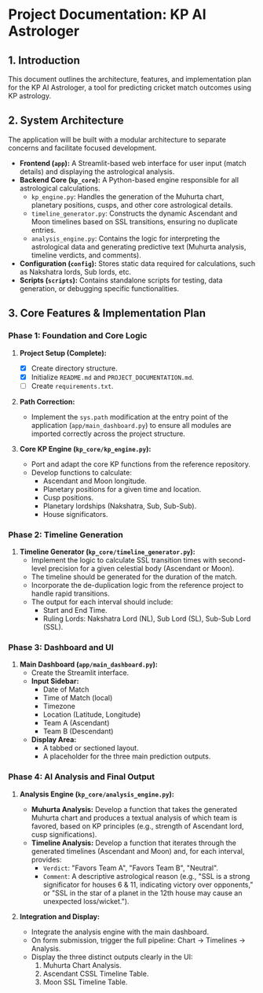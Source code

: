 # Project Documentation: KP AI Astrologer

## 1. Introduction

This document outlines the architecture, features, and implementation plan for the KP AI Astrologer, a tool for predicting cricket match outcomes using KP astrology.

## 2. System Architecture

The application will be built with a modular architecture to separate concerns and facilitate focused development.

-   **Frontend (`app`):** A Streamlit-based web interface for user input (match details) and displaying the astrological analysis.
-   **Backend Core (`kp_core`):** A Python-based engine responsible for all astrological calculations.
    -   `kp_engine.py`: Handles the generation of the Muhurta chart, planetary positions, cusps, and other core astrological details.
    -   `timeline_generator.py`: Constructs the dynamic Ascendant and Moon timelines based on SSL transitions, ensuring no duplicate entries.
    -   `analysis_engine.py`: Contains the logic for interpreting the astrological data and generating predictive text (Muhurta analysis, timeline verdicts, and comments).
-   **Configuration (`config`):** Stores static data required for calculations, such as Nakshatra lords, Sub lords, etc.
-   **Scripts (`scripts`):** Contains standalone scripts for testing, data generation, or debugging specific functionalities.

## 3. Core Features & Implementation Plan

### Phase 1: Foundation and Core Logic

1.  **Project Setup (Complete):**
    -   [x] Create directory structure.
    -   [x] Initialize `README.md` and `PROJECT_DOCUMENTATION.md`.
    -   [ ] Create `requirements.txt`.

2.  **Path Correction:**
    -   Implement the `sys.path` modification at the entry point of the application (`app/main_dashboard.py`) to ensure all modules are imported correctly across the project structure.

3.  **Core KP Engine (`kp_core/kp_engine.py`):**
    -   Port and adapt the core KP functions from the reference repository.
    -   Develop functions to calculate:
        -   Ascendant and Moon longitude.
        -   Planetary positions for a given time and location.
        -   Cusp positions.
        -   Planetary lordships (Nakshatra, Sub, Sub-Sub).
        -   House significators.

### Phase 2: Timeline Generation

1.  **Timeline Generator (`kp_core/timeline_generator.py`):**
    -   Implement the logic to calculate SSL transition times with second-level precision for a given celestial body (Ascendant or Moon).
    -   The timeline should be generated for the duration of the match.
    -   Incorporate the de-duplication logic from the reference project to handle rapid transitions.
    -   The output for each interval should include:
        -   Start and End Time.
        -   Ruling Lords: Nakshatra Lord (NL), Sub Lord (SL), Sub-Sub Lord (SSL).

### Phase 3: Dashboard and UI

1.  **Main Dashboard (`app/main_dashboard.py`):**
    -   Create the Streamlit interface.
    -   **Input Sidebar:**
        -   Date of Match
        -   Time of Match (local)
        -   Timezone
        -   Location (Latitude, Longitude)
        -   Team A (Ascendant)
        -   Team B (Descendant)
    -   **Display Area:**
        -   A tabbed or sectioned layout.
        -   A placeholder for the three main prediction outputs.

### Phase 4: AI Analysis and Final Output

1.  **Analysis Engine (`kp_core/analysis_engine.py`):**
    -   **Muhurta Analysis:** Develop a function that takes the generated Muhurta chart and produces a textual analysis of which team is favored, based on KP principles (e.g., strength of Ascendant lord, cusp significations).
    -   **Timeline Analysis:** Develop a function that iterates through the generated timelines (Ascendant and Moon) and, for each interval, provides:
        -   `Verdict`: "Favors Team A", "Favors Team B", "Neutral".
        -   `Comment`: A descriptive astrological reason (e.g., "SSL is a strong significator for houses 6 & 11, indicating victory over opponents," or "SSL in the star of a planet in the 12th house may cause an unexpected loss/wicket.").

2.  **Integration and Display:**
    -   Integrate the analysis engine with the main dashboard.
    -   On form submission, trigger the full pipeline: Chart -> Timelines -> Analysis.
    -   Display the three distinct outputs clearly in the UI:
        1.  Muhurta Chart Analysis.
        2.  Ascendant CSSL Timeline Table.
        3.  Moon SSL Timeline Table. 